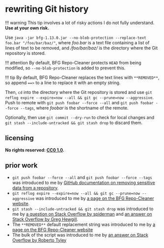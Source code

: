 # rewriting Git history

!!! warning
    This tip involves a lot of risky actions I do not fully understand. **Use at your own risk.**

Use `java -jar bfg-1.13.0.jar --no-blob-protection --replace-text foo.bar "/foo/bar/baz/"`, where *foo.bar* is a text file containing a list of lines of text to be removed, and */foo/bar/baz/* is the directory where the Git repository is stored.

!!! attention
    By default, BFG Repo-Cleaner protects `HEAD` from being modified, so `--no-blob-protection` is added to prevent this.

!!! tip
    By default, BFG Repo-Cleaner replaces the text lines with `**REMOVED**`, so append `==>` to a line to replace it with an empty string.

Then, `cd` into the directory where the Git repository is stored and use `git reflog expire --expire=now --all && git gc --prune=now --aggressive`. Push to remote with `git push foobar --force --all` and `git push foobar --force --tags`, where *foobar* is the shortname of the remote.

Optionally, then use `git commit --dry-run` to check for local changes and `git stash --include-untracked && git stash drop` to discard them.

## licensing
**No rights reserved: [CC0 1.0](https://creativecommons.org/publicdomain/zero/1.0/).**

## prior work
- `git push foobar --force --all` and `git push foobar --force --tags` was introduced to me by [GitHub documentation on removing sensitive data from a repository](https://help.github.com/articles/removing-sensitive-data-from-a-repository/).
- `git reflog expire --expire=now --all && git gc --prune=now --aggressive` was introduced to me by [a page on the BFG Repo-Cleaner website](http://rtyley.github.io/bfg-repo-cleaner/#usage).
- `git stash --include-untracked && git stash drop` was introduced to me by [a question on Stack Overflow by spiderman](https://stackoverflow.com/questions/22620393/various-ways-to-remove-local-git-changes) and [an answer on Stack Overflow by Greg Hewgill](https://stackoverflow.com/questions/52704/how-do-i-discard-unstaged-changes-in-git/52719#52719).
- The `**REMOVED**` default replacement string was introduced to me by [a page on the BFG Repo-Cleaner website](http://rtyley.github.io/bfg-repo-cleaner/#examples)
- The bulk of the script was introduced to me by [an answer on Stack Overflow by Roberto Tyley](https://stackoverflow.com/questions/872565/remove-sensitive-files-and-their-commits-from-git-history/14656358#14656358)
